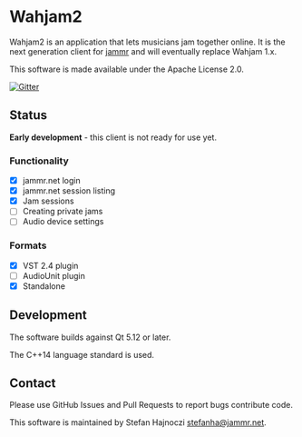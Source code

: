 # Wahjam2

Wahjam2 is an application that lets musicians jam together online. It is the
next generation client for [jammr](https://jammr.net/) and will eventually
replace Wahjam 1.x.

This software is made available under the Apache License 2.0.

[![Gitter](https://badges.gitter.im/wahjam/community.svg)](https://gitter.im/wahjam/community?utm_source=badge&utm_medium=badge&utm_campaign=pr-badge)

## Status

**Early development** - this client is not ready for use yet.

### Functionality
- [x] jammr.net login
- [x] jammr.net session listing
- [x] Jam sessions
- [ ] Creating private jams
- [ ] Audio device settings

### Formats
- [x] VST 2.4 plugin
- [ ] AudioUnit plugin
- [x] Standalone

## Development

The software builds against Qt 5.12 or later.

The C++14 language standard is used.

## Contact

Please use GitHub Issues and Pull Requests to report bugs contribute code.

This software is maintained by Stefan Hajnoczi <stefanha@jammr.net>.
